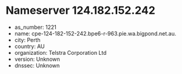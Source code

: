 # Nameserver 124.182.152.242

* as_number: 1221
* name: cpe-124-182-152-242.bpe6-r-963.pie.wa.bigpond.net.au.
* city: Perth
* country: AU
* organization: Telstra Corporation Ltd
* version: Unknown
* dnssec: Unknown
